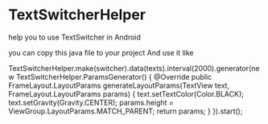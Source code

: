 # TextSwitcherHelper
help you to use TextSwitcher in Android

you can copy this java file to your project And use it like

TextSwitcherHelper.make(switcher).data(texts).interval(2000).generator(new TextSwitcherHelper.ParamsGenerator() {
            @Override
            public FrameLayout.LayoutParams generateLayoutParams(TextView text, FrameLayout.LayoutParams params) {
                text.setTextColor(Color.BLACK);
                text.setGravity(Gravity.CENTER);
                params.height = ViewGroup.LayoutParams.MATCH_PARENT;
                return params;
            }
        }).start();

